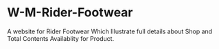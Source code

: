 # W-M-Rider-Footwear
A website for Rider Footwear Which Illustrate full details about Shop and Total  Contents Availablity for Product.
